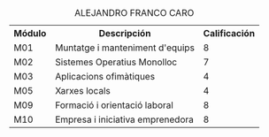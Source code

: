 <!DOCTYPE html>
<html>
<head>
<!--
NOMBRE PROGRAMA:tabla
AUTOR:Alejandro Franco Caro
FECHA:20/09/17
DESCRIPCIÓN:Creación de una tabla con código HTML.
-->
</head>
<body>
<table>
	<tr>
	<caption center>ALEJANDRO FRANCO CARO</caption>
	<th>Módulo</th>
	<th>Descripción</th>
	<th>Calificación</th>
	</tr>
	<tr>
	<td>M01</td>
	<td>Muntatge i manteniment d'equips</td>
	<td>8</td>
	</tr>
	<tr>
	<td>M02</td>
	<td>Sistemes Operatius Monolloc</td>
	<td>7</td>
	</tr>
	<tr>
	<td>M03</td>
	<td>Aplicacions ofimàtiques</th>
	<td>4</td>
	</tr>
	<tr>
	<td>M05</td>
	<td>Xarxes locals</th>
	<td>4</td>
	</tr>
	<tr>
	<td>M09</td>
	<td>Formació i orientació laboral</th>
	<td>8</td>
	</tr>
	<tr>
	<td>M10</td>
	<td>Empresa i iniciativa emprenedora</th>
	<td>8</td>
	</tr>
</table>
</body>
